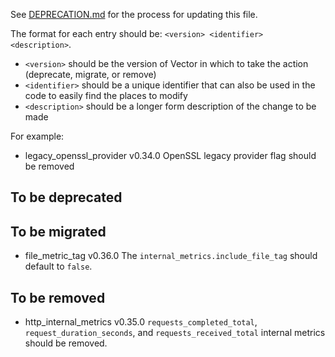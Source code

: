See [DEPRECATION.md](docs/DEPRECATION.md#process) for the process for updating this file.

The format for each entry should be: `<version> <identifier> <description>`.

- `<version>` should be the version of Vector in which to take the action (deprecate, migrate, or
  remove)
- `<identifier>` should be a unique identifier that can also be used in the code to easily find the
  places to modify
- `<description>` should be a longer form description of the change to be made

For example:

- legacy_openssl_provider v0.34.0 OpenSSL legacy provider flag should be removed

## To be deprecated

## To be migrated

- file_metric_tag v0.36.0 The `internal_metrics.include_file_tag` should default to `false`.

## To be removed

- http_internal_metrics v0.35.0 `requests_completed_total`, `request_duration_seconds`, and `requests_received_total` internal metrics should be removed.
